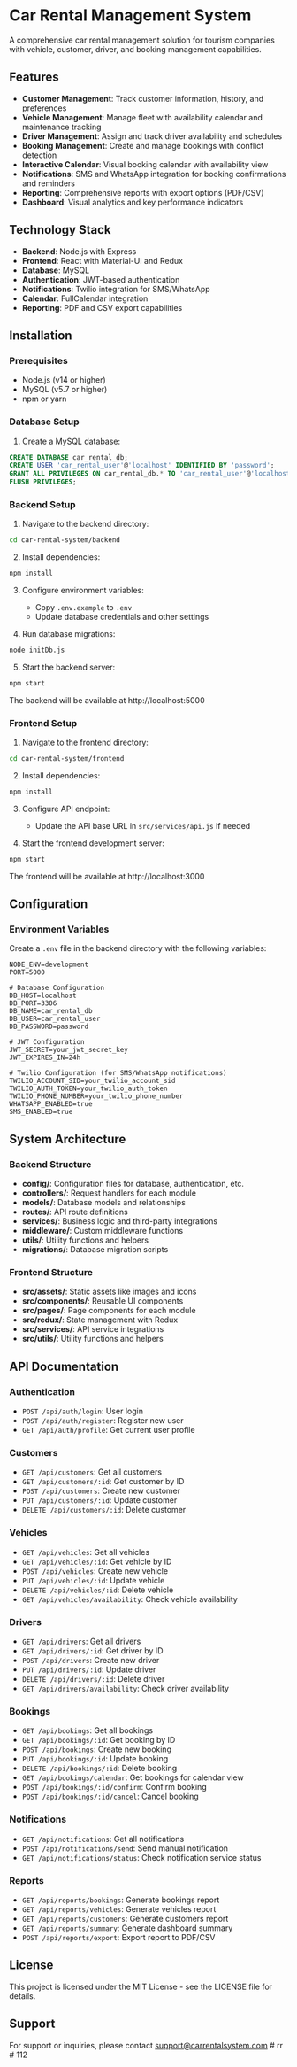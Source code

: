 # Car Rental Management System

A comprehensive car rental management solution for tourism companies with vehicle, customer, driver, and booking management capabilities.

## Features

- **Customer Management**: Track customer information, history, and preferences
- **Vehicle Management**: Manage fleet with availability calendar and maintenance tracking
- **Driver Management**: Assign and track driver availability and schedules
- **Booking Management**: Create and manage bookings with conflict detection
- **Interactive Calendar**: Visual booking calendar with availability view
- **Notifications**: SMS and WhatsApp integration for booking confirmations and reminders
- **Reporting**: Comprehensive reports with export options (PDF/CSV)
- **Dashboard**: Visual analytics and key performance indicators

## Technology Stack

- **Backend**: Node.js with Express
- **Frontend**: React with Material-UI and Redux
- **Database**: MySQL
- **Authentication**: JWT-based authentication
- **Notifications**: Twilio integration for SMS/WhatsApp
- **Calendar**: FullCalendar integration
- **Reporting**: PDF and CSV export capabilities

## Installation

### Prerequisites

- Node.js (v14 or higher)
- MySQL (v5.7 or higher)
- npm or yarn

### Database Setup

1. Create a MySQL database:

```sql
CREATE DATABASE car_rental_db;
CREATE USER 'car_rental_user'@'localhost' IDENTIFIED BY 'password';
GRANT ALL PRIVILEGES ON car_rental_db.* TO 'car_rental_user'@'localhost';
FLUSH PRIVILEGES;
```

### Backend Setup

1. Navigate to the backend directory:

```bash
cd car-rental-system/backend
```

2. Install dependencies:

```bash
npm install
```

3. Configure environment variables:
   - Copy `.env.example` to `.env`
   - Update database credentials and other settings

4. Run database migrations:

```bash
node initDb.js
```

5. Start the backend server:

```bash
npm start
```

The backend will be available at http://localhost:5000

### Frontend Setup

1. Navigate to the frontend directory:

```bash
cd car-rental-system/frontend
```

2. Install dependencies:

```bash
npm install
```

3. Configure API endpoint:
   - Update the API base URL in `src/services/api.js` if needed

4. Start the frontend development server:

```bash
npm start
```

The frontend will be available at http://localhost:3000

## Configuration

### Environment Variables

Create a `.env` file in the backend directory with the following variables:

```
NODE_ENV=development
PORT=5000

# Database Configuration
DB_HOST=localhost
DB_PORT=3306
DB_NAME=car_rental_db
DB_USER=car_rental_user
DB_PASSWORD=password

# JWT Configuration
JWT_SECRET=your_jwt_secret_key
JWT_EXPIRES_IN=24h

# Twilio Configuration (for SMS/WhatsApp notifications)
TWILIO_ACCOUNT_SID=your_twilio_account_sid
TWILIO_AUTH_TOKEN=your_twilio_auth_token
TWILIO_PHONE_NUMBER=your_twilio_phone_number
WHATSAPP_ENABLED=true
SMS_ENABLED=true
```

## System Architecture

### Backend Structure

- **config/**: Configuration files for database, authentication, etc.
- **controllers/**: Request handlers for each module
- **models/**: Database models and relationships
- **routes/**: API route definitions
- **services/**: Business logic and third-party integrations
- **middleware/**: Custom middleware functions
- **utils/**: Utility functions and helpers
- **migrations/**: Database migration scripts

### Frontend Structure

- **src/assets/**: Static assets like images and icons
- **src/components/**: Reusable UI components
- **src/pages/**: Page components for each module
- **src/redux/**: State management with Redux
- **src/services/**: API service integrations
- **src/utils/**: Utility functions and helpers

## API Documentation

### Authentication

- `POST /api/auth/login`: User login
- `POST /api/auth/register`: Register new user
- `GET /api/auth/profile`: Get current user profile

### Customers

- `GET /api/customers`: Get all customers
- `GET /api/customers/:id`: Get customer by ID
- `POST /api/customers`: Create new customer
- `PUT /api/customers/:id`: Update customer
- `DELETE /api/customers/:id`: Delete customer

### Vehicles

- `GET /api/vehicles`: Get all vehicles
- `GET /api/vehicles/:id`: Get vehicle by ID
- `POST /api/vehicles`: Create new vehicle
- `PUT /api/vehicles/:id`: Update vehicle
- `DELETE /api/vehicles/:id`: Delete vehicle
- `GET /api/vehicles/availability`: Check vehicle availability

### Drivers

- `GET /api/drivers`: Get all drivers
- `GET /api/drivers/:id`: Get driver by ID
- `POST /api/drivers`: Create new driver
- `PUT /api/drivers/:id`: Update driver
- `DELETE /api/drivers/:id`: Delete driver
- `GET /api/drivers/availability`: Check driver availability

### Bookings

- `GET /api/bookings`: Get all bookings
- `GET /api/bookings/:id`: Get booking by ID
- `POST /api/bookings`: Create new booking
- `PUT /api/bookings/:id`: Update booking
- `DELETE /api/bookings/:id`: Delete booking
- `GET /api/bookings/calendar`: Get bookings for calendar view
- `POST /api/bookings/:id/confirm`: Confirm booking
- `POST /api/bookings/:id/cancel`: Cancel booking

### Notifications

- `GET /api/notifications`: Get all notifications
- `POST /api/notifications/send`: Send manual notification
- `GET /api/notifications/status`: Check notification service status

### Reports

- `GET /api/reports/bookings`: Generate bookings report
- `GET /api/reports/vehicles`: Generate vehicles report
- `GET /api/reports/customers`: Generate customers report
- `GET /api/reports/summary`: Generate dashboard summary
- `POST /api/reports/export`: Export report to PDF/CSV

## License

This project is licensed under the MIT License - see the LICENSE file for details.

## Support

For support or inquiries, please contact support@carrentalsystem.com
#   r r  
 #   1 1 2  
 